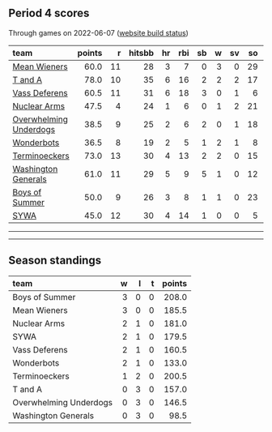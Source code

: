 

## Period 4 scores

Through games on 2022-06-07 ([website build status](https://github.com/brian-bot/pl-site/actions))


|team                                              | points|  r| hitsbb| hr| rbi| sb|  w| sv| so|   era|  whip|
|:-------------------------------------------------|------:|--:|------:|--:|---:|--:|--:|--:|--:|-----:|-----:|
|[Mean Wieners](./meanwieners)                     |   60.0| 11|     28|  3|   7|  0|  3|  0| 29| 0.360| 1.080|
|[T and A](./tanda)                                |   78.0| 10|     35|  6|  16|  2|  2|  2| 17| 3.150| 0.950|
|[Vass Deferens](./vassdeferens)                   |   60.5| 11|     31|  6|  18|  3|  0|  1|  6| 8.182| 1.455|
|[Nuclear Arms](./nucleararms)                     |   47.5|  4|     24|  1|   6|  0|  1|  2| 21| 2.045| 0.773|
|[Overwhelming Underdogs](./overwhelmingunderdogs) |   38.5|  9|     25|  2|   6|  2|  0|  1| 18| 6.983| 1.862|
|[Wonderbots](./wonderbots)                        |   36.5|  8|     19|  2|   5|  1|  2|  1|  8| 4.154| 1.538|
|[Terminoeckers](./terminoeckers)                  |   73.0| 13|     30|  4|  13|  2|  2|  0| 15| 0.529| 0.588|
|[Washington Generals](./washingtongenerals)       |   61.0| 11|     29|  5|   9|  5|  1|  0| 12| 3.780| 0.960|
|[Boys of Summer](./boysofsummer)                  |   50.0|  9|     26|  3|   8|  1|  1|  0| 23| 4.500| 0.900|
|[SYWA](./sywa)                                    |   45.0| 12|     30|  4|  14|  1|  0|  0|  5| 7.941| 1.588|

* * *
* * *

## Season standings


|team                   |  w|  l|  t| points|
|:----------------------|--:|--:|--:|------:|
|Boys of Summer         |  3|  0|  0|  208.0|
|Mean Wieners           |  3|  0|  0|  185.5|
|Nuclear Arms           |  2|  1|  0|  181.0|
|SYWA                   |  2|  1|  0|  179.5|
|Vass Deferens          |  2|  1|  0|  160.5|
|Wonderbots             |  2|  1|  0|  133.0|
|Terminoeckers          |  1|  2|  0|  200.5|
|T and A                |  0|  3|  0|  157.0|
|Overwhelming Underdogs |  0|  3|  0|  146.5|
|Washington Generals    |  0|  3|  0|   98.5|


